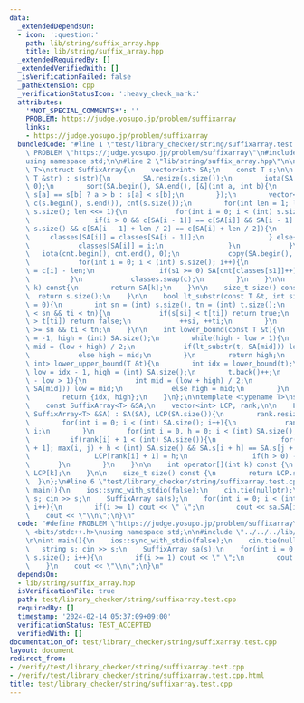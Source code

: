 ```yaml
---
data:
  _extendedDependsOn:
  - icon: ':question:'
    path: lib/string/suffix_array.hpp
    title: lib/string/suffix_array.hpp
  _extendedRequiredBy: []
  _extendedVerifiedWith: []
  _isVerificationFailed: false
  _pathExtension: cpp
  _verificationStatusIcon: ':heavy_check_mark:'
  attributes:
    '*NOT_SPECIAL_COMMENTS*': ''
    PROBLEM: https://judge.yosupo.jp/problem/suffixarray
    links:
    - https://judge.yosupo.jp/problem/suffixarray
  bundledCode: "#line 1 \"test/library_checker/string/suffixarray.test.cpp\"\n#define\
    \ PROBLEM \"https://judge.yosupo.jp/problem/suffixarray\"\n#include <bits/stdc++.h>\n\
    using namespace std;\n\n#line 2 \"lib/string/suffix_array.hpp\"\n\ntemplate <typename\
    \ T>\nstruct SuffixArray{\n    vector<int> SA;\n    const T s;\n\n    SuffixArray(const\
    \ T &str) : s(str){\n        SA.resize(s.size());\n        iota(SA.begin(), SA.end(),\
    \ 0);\n        sort(SA.begin(), SA.end(), [&](int a, int b){\n            return\
    \ s[a] == s[b] ? a > b : s[a] < s[b];\n        });\n        vector<int> classes(s.size()),\
    \ c(s.begin(), s.end()), cnt(s.size());\n        for(int len = 1; len < (int)\
    \ s.size(); len <<= 1){\n            for(int i = 0; i < (int) s.size(); i++){\n\
    \                if(i > 0 && c[SA[i - 1]] == c[SA[i]] && SA[i - 1] + len < (int)\
    \ s.size() && c[SA[i - 1] + len / 2] == c[SA[i] + len / 2]){\n               \
    \     classes[SA[i]] = classes[SA[i - 1]];\n                } else{\n        \
    \            classes[SA[i]] = i;\n                }\n            }\n         \
    \   iota(cnt.begin(), cnt.end(), 0);\n            copy(SA.begin(), SA.end(), c.begin());\n\
    \            for(int i = 0; i < (int) s.size(); i++){\n                int s1\
    \ = c[i] - len;\n                if(s1 >= 0) SA[cnt[classes[s1]]++] = s1;\n  \
    \          }\n            classes.swap(c);\n        }\n    }\n\n    int operator[](int\
    \ k) const{\n        return SA[k];\n    }\n\n    size_t size() const{\n      \
    \  return s.size();\n    }\n\n    bool lt_substr(const T &t, int si = 0, int ti\
    \ = 0){\n        int sn = (int) s.size(), tn = (int) t.size();\n        while(si\
    \ < sn && ti < tn){\n            if(s[si] < t[ti]) return true;\n            if(s[si]\
    \ > t[ti]) return false;\n            ++si, ++ti;\n        }\n        return si\
    \ >= sn && ti < tn;\n    }\n\n    int lower_bound(const T &t){\n        int low\
    \ = -1, high = (int) SA.size();\n        while(high - low > 1){\n            int\
    \ mid = (low + high) / 2;\n            if(lt_substr(t, SA[mid])) low = mid;\n\
    \            else high = mid;\n        }\n        return high;\n    }\n\n    pair<int,\
    \ int> lower_upper_bound(T &t){\n        int idx = lower_bound(t);\n        int\
    \ low = idx - 1, high = (int) SA.size();\n        t.back()++;\n        while(high\
    \ - low > 1){\n            int mid = (low + high) / 2;\n            if(lt_substr(t,\
    \ SA[mid])) low = mid;\n            else high = mid;\n        }\n        t.back()--;\n\
    \        return {idx, high};\n    }\n};\n\ntemplate <typename T>\nstruct LCPArray{\n\
    \    const SuffixArray<T> &SA;\n    vector<int> LCP, rank;\n\n    LCPArray(const\
    \ SuffixArray<T> &SA) : SA(SA), LCP(SA.size()){\n        rank.resize(SA.size());\n\
    \        for(int i = 0; i < (int) SA.size(); i++){\n            rank[SA[i]] =\
    \ i;\n        }\n        for(int i = 0, h = 0; i < (int) SA.size(); i++){\n  \
    \          if(rank[i] + 1 < (int) SA.size()){\n                for(int j = SA[rank[i]\
    \ + 1]; max(i, j) + h < (int) SA.size() && SA.s[i + h] == SA.s[j + h]; ++h);\n\
    \                LCP[rank[i] + 1] = h;\n                if(h > 0) --h;\n     \
    \       }\n        }\n    }\n\n    int operator[](int k) const {\n        return\
    \ LCP[k];\n    }\n\n    size_t size() const {\n        return LCP.size();\n  \
    \  }\n};\n#line 6 \"test/library_checker/string/suffixarray.test.cpp\"\n\nint\
    \ main(){\n    ios::sync_with_stdio(false);\n    cin.tie(nullptr);\n\n    string\
    \ s; cin >> s;\n    SuffixArray sa(s);\n    for(int i = 0; i < (int) s.size();\
    \ i++){\n        if(i >= 1) cout << \" \";\n        cout << sa.SA[i];\n    }\n\
    \    cout << \"\\n\";\n}\n"
  code: "#define PROBLEM \"https://judge.yosupo.jp/problem/suffixarray\"\n#include\
    \ <bits/stdc++.h>\nusing namespace std;\n\n#include \"../../../lib/string/suffix_array.hpp\"\
    \n\nint main(){\n    ios::sync_with_stdio(false);\n    cin.tie(nullptr);\n\n \
    \   string s; cin >> s;\n    SuffixArray sa(s);\n    for(int i = 0; i < (int)\
    \ s.size(); i++){\n        if(i >= 1) cout << \" \";\n        cout << sa.SA[i];\n\
    \    }\n    cout << \"\\n\";\n}\n"
  dependsOn:
  - lib/string/suffix_array.hpp
  isVerificationFile: true
  path: test/library_checker/string/suffixarray.test.cpp
  requiredBy: []
  timestamp: '2024-02-14 05:37:09+09:00'
  verificationStatus: TEST_ACCEPTED
  verifiedWith: []
documentation_of: test/library_checker/string/suffixarray.test.cpp
layout: document
redirect_from:
- /verify/test/library_checker/string/suffixarray.test.cpp
- /verify/test/library_checker/string/suffixarray.test.cpp.html
title: test/library_checker/string/suffixarray.test.cpp
---
```

